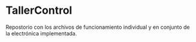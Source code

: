 # TallerControl
Repostorio con los archivos de funcionamiento individual y en conjunto de la electrónica implementada.

